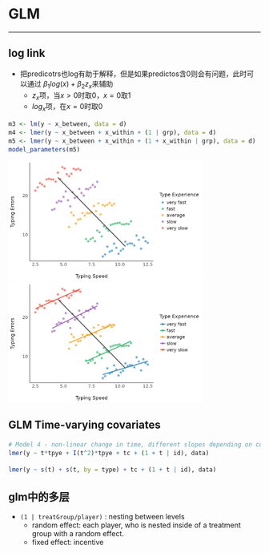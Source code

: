 # GLM

---

## log link

 - 把predicotrs也log有助于解释，但是如果predictos含0则会有问题，此时可以通过 $\beta_1 log(x) + \beta_2 z_x$来辅助
	 - $z_x$项，当$x>0$时取0，$x=0$取1
	 - $log_x$项，在$x=0$时取0

```R
m3 <- lm(y ~ x_between, data = d)
m4 <- lmer(y ~ x_between + x_within + (1 | grp), data = d)
m5 <- lmer(y ~ x_between + x_within + (1 + x_within | grp), data = d)
model_parameters(m5)
```
<img src="glm.assets/unnamed-chunk-20-1.png" alt="unnamed-chunk-20-1" style="zoom:38%;" />

<img src="glm.assets/unnamed-chunk-22-1-168337700184110.png" alt="unnamed-chunk-22-1" style="zoom:38%;" />

## GLM Time-varying covariates

```R
# Model 4 - non-linear change in time, different slopes depending on covariate (interaction)
lmer(y ~ t*tpye + I(t^2)*tpye + tc + (1 + t | id), data)

lmer(y ~ s(t) + s(t, by = type) + tc + (1 + t | id), data)
```

## glm中的多层

 - `(1 | treatGroup/player)` : nesting between levels
   -  random effect: each player, who is nested inside of a treatment group with a random effect.
    -  fixed effect: incentive